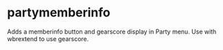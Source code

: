 # partymemberinfo
Adds a memberinfo button and gearscore display in Party menu. Use with wbrextend to use gearscore.
